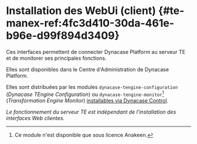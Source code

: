 # Installation des WebUi (client) {#te-manex-ref:4fc3d410-30da-461e-b96e-d99f894d3409}

Ces interfaces permettent de connecter Dynacase Platform au serveur TE et de
monitorer ses principales fonctions.  

Elles sont disponibles dans le Centre d'Administration de Dynacase Platform.

Elles sont distribuées par les modules `dynacase-tengine-configuration`
(*Dynacase TEngine Configuration*) ou `dynacase-tengine-monitor`[^1]
(*Transformation Engine Monitor*)  [installables via Dynacase
Control][dynacase_control].

_Le fonctionnement du serveur TE est indépendant de l'installation des
interfaces Web clientes._

[^1]: Ce module n'est disponible que sous licence Anakeen.

<!-- links -->
[dynacase_control]: #manex-ref:7390e1ee-cd3d-44f0-8582-2144cbeab6cf
